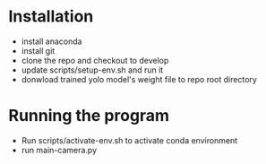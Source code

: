 # Installation
- install anaconda
- install git
- clone the repo and checkout to develop
- update scripts/setup-env.sh and run it
- donwload trained yolo model's weight file to repo root directory

# Running the program
- Run scripts/activate-env.sh to activate conda environment
- run main-camera.py